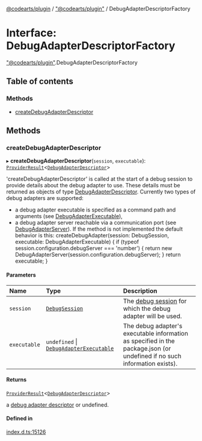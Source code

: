 [@codearts/plugin](../README.md) / ["@codearts/plugin"](../modules/_codearts_plugin_.md) / DebugAdapterDescriptorFactory

# Interface: DebugAdapterDescriptorFactory

["@codearts/plugin"](../modules/_codearts_plugin_.md).DebugAdapterDescriptorFactory

## Table of contents

### Methods

- [createDebugAdapterDescriptor](codearts_plugin_.DebugAdapterDescriptorFactory.md#createdebugadapterdescriptor)

## Methods

### createDebugAdapterDescriptor

▸ **createDebugAdapterDescriptor**(`session`, `executable`): [`ProviderResult`](../modules/_codearts_plugin_.md#providerresult)<[`DebugAdapterDescriptor`](../modules/_codearts_plugin_.md#debugadapterdescriptor)\>

'createDebugAdapterDescriptor' is called at the start of a debug session to provide details about the debug adapter to use.
These details must be returned as objects of type [DebugAdapterDescriptor](../modules/_codearts_plugin_.md#debugadapterdescriptor).
Currently two types of debug adapters are supported:
- a debug adapter executable is specified as a command path and arguments (see [DebugAdapterExecutable](../classes/codearts_plugin_.DebugAdapterExecutable.md)),
- a debug adapter server reachable via a communication port (see [DebugAdapterServer](../classes/codearts_plugin_.DebugAdapterServer.md)).
If the method is not implemented the default behavior is this:
  createDebugAdapter(session: DebugSession, executable: DebugAdapterExecutable) {
     if (typeof session.configuration.debugServer === 'number') {
        return new DebugAdapterServer(session.configuration.debugServer);
     }
     return executable;
  }

#### Parameters

| Name | Type | Description |
| :------ | :------ | :------ |
| `session` | [`DebugSession`](codearts_plugin_.DebugSession.md) | The [debug session](codearts_plugin_.DebugSession.md) for which the debug adapter will be used. |
| `executable` | `undefined` \| [`DebugAdapterExecutable`](../classes/codearts_plugin_.DebugAdapterExecutable.md) | The debug adapter's executable information as specified in the package.json (or undefined if no such information exists). |

#### Returns

[`ProviderResult`](../modules/_codearts_plugin_.md#providerresult)<[`DebugAdapterDescriptor`](../modules/_codearts_plugin_.md#debugadapterdescriptor)\>

a [debug adapter descriptor](../modules/_codearts_plugin_.md#debugadapterdescriptor) or undefined.

#### Defined in

[index.d.ts:15126](https://github.com/huaweicloud/cloudide-plugin-api/blob/03b481c/index.d.ts#L15126)
